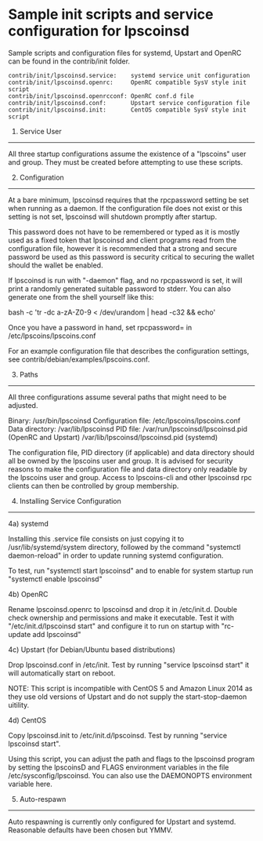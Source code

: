 Sample init scripts and service configuration for lpscoinsd
==========================================================

Sample scripts and configuration files for systemd, Upstart and OpenRC
can be found in the contrib/init folder.

    contrib/init/lpscoinsd.service:    systemd service unit configuration
    contrib/init/lpscoinsd.openrc:     OpenRC compatible SysV style init script
    contrib/init/lpscoinsd.openrcconf: OpenRC conf.d file
    contrib/init/lpscoinsd.conf:       Upstart service configuration file
    contrib/init/lpscoinsd.init:       CentOS compatible SysV style init script

1. Service User
---------------------------------

All three startup configurations assume the existence of a "lpscoins" user
and group.  They must be created before attempting to use these scripts.

2. Configuration
---------------------------------

At a bare minimum, lpscoinsd requires that the rpcpassword setting be set
when running as a daemon.  If the configuration file does not exist or this
setting is not set, lpscoinsd will shutdown promptly after startup.

This password does not have to be remembered or typed as it is mostly used
as a fixed token that lpscoinsd and client programs read from the configuration
file, however it is recommended that a strong and secure password be used
as this password is security critical to securing the wallet should the
wallet be enabled.

If lpscoinsd is run with "-daemon" flag, and no rpcpassword is set, it will
print a randomly generated suitable password to stderr.  You can also
generate one from the shell yourself like this:

bash -c 'tr -dc a-zA-Z0-9 < /dev/urandom | head -c32 && echo'

Once you have a password in hand, set rpcpassword= in /etc/lpscoins/lpscoins.conf

For an example configuration file that describes the configuration settings,
see contrib/debian/examples/lpscoins.conf.

3. Paths
---------------------------------

All three configurations assume several paths that might need to be adjusted.

Binary:              /usr/bin/lpscoinsd
Configuration file:  /etc/lpscoins/lpscoins.conf
Data directory:      /var/lib/lpscoinsd
PID file:            /var/run/lpscoinsd/lpscoinsd.pid (OpenRC and Upstart)
                     /var/lib/lpscoinsd/lpscoinsd.pid (systemd)

The configuration file, PID directory (if applicable) and data directory
should all be owned by the lpscoins user and group.  It is advised for security
reasons to make the configuration file and data directory only readable by the
lpscoins user and group.  Access to lpscoins-cli and other lpscoinsd rpc clients
can then be controlled by group membership.

4. Installing Service Configuration
-----------------------------------

4a) systemd

Installing this .service file consists on just copying it to
/usr/lib/systemd/system directory, followed by the command
"systemctl daemon-reload" in order to update running systemd configuration.

To test, run "systemctl start lpscoinsd" and to enable for system startup run
"systemctl enable lpscoinsd"

4b) OpenRC

Rename lpscoinsd.openrc to lpscoinsd and drop it in /etc/init.d.  Double
check ownership and permissions and make it executable.  Test it with
"/etc/init.d/lpscoinsd start" and configure it to run on startup with
"rc-update add lpscoinsd"

4c) Upstart (for Debian/Ubuntu based distributions)

Drop lpscoinsd.conf in /etc/init.  Test by running "service lpscoinsd start"
it will automatically start on reboot.

NOTE: This script is incompatible with CentOS 5 and Amazon Linux 2014 as they
use old versions of Upstart and do not supply the start-stop-daemon uitility.

4d) CentOS

Copy lpscoinsd.init to /etc/init.d/lpscoinsd. Test by running "service lpscoinsd start".

Using this script, you can adjust the path and flags to the lpscoinsd program by
setting the lpscoinsD and FLAGS environment variables in the file
/etc/sysconfig/lpscoinsd. You can also use the DAEMONOPTS environment variable here.

5. Auto-respawn
-----------------------------------

Auto respawning is currently only configured for Upstart and systemd.
Reasonable defaults have been chosen but YMMV.
